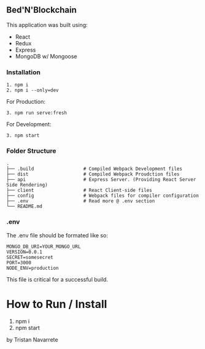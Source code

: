 ## Bed'N'Blockchain

This application was built using:
- React
- Redux
- Express
- MongoDB w/ Mongoose

### Installation
    1. npm i
    2. npm i --only=dev

For Production:

    3. npm run serve:fresh

For Development:

    3. npm start

### Folder Structure
    .
    ├── .build                  # Compiled Webpack Development files
    ├── dist                    # Compiled Webpack Proudction files
    ├── api                     # Express Server. (Providing React Server Side Rendering)
    ├── client                  # React Client-side files
    ├── config                  # Webpack files for compiler configuration
    ├── .env                    # Read more @ .env section
    └── README.md

### .env
The .env file should be formated like so:

    MONGO_DB_URI=YOUR_MONGO_URL
    VERSION=0.0.1
    SECRET=somesecret
    PORT=3000
    NODE_ENV=production
    
This file is critical for a successful build.

# How to Run / Install
1. npm i
2. npm start

by Tristan Navarrete
